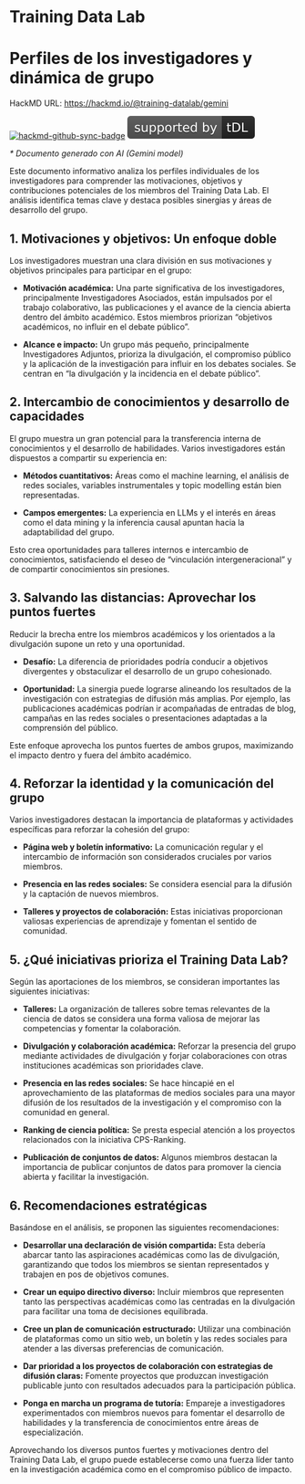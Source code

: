 # Training Data Lab

# Perfiles de los investigadores y dinámica de grupo

HackMD URL: https://hackmd.io/@training-datalab/gemini

[![hackmd-github-sync-badge](https://hackmd.io/XlhI1VY6RhK7KHn5IrTf8A/badge)](https://hackmd.io/XlhI1VY6RhK7KHn5IrTf8A) [![tDL](https://raw.githubusercontent.com/training-datalab/HackMD/main/badges/tDL.svg)](https://training-datalab.com/)

_$*$ Documento generado con AI (Gemini model)_

Este documento informativo analiza los perfiles individuales de los investigadores para comprender las motivaciones, objetivos y contribuciones potenciales de los miembros del Training Data Lab. El análisis identifica temas clave y destaca posibles sinergias y áreas de desarrollo del grupo.

## 1. Motivaciones y objetivos: Un enfoque doble

Los investigadores muestran una clara división en sus motivaciones y objetivos principales para participar en el grupo:

* **Motivación académica:** Una parte significativa de los investigadores, principalmente Investigadores Asociados, están impulsados por el trabajo colaborativo, las publicaciones y el avance de la ciencia abierta dentro del ámbito académico. Estos miembros priorizan “objetivos académicos, no influir en el debate público”.

* **Alcance e impacto:** Un grupo más pequeño, principalmente Investigadores Adjuntos, prioriza la divulgación, el compromiso público y la aplicación de la investigación para influir en los debates sociales. Se centran en “la divulgación y la incidencia en el debate público”.


## 2. Intercambio de conocimientos y desarrollo de capacidades

El grupo muestra un gran potencial para la transferencia interna de conocimientos y el desarrollo de habilidades. Varios investigadores están dispuestos a compartir su experiencia en:

* **Métodos cuantitativos:** Áreas como el machine learning, el análisis de redes sociales, variables instrumentales y topic modelling están bien representadas.

* **Campos emergentes:** La experiencia en LLMs y el interés en áreas como el data mining y la inferencia causal apuntan hacia la adaptabilidad del grupo.

Esto crea oportunidades para talleres internos e intercambio de conocimientos, satisfaciendo el deseo de “vinculación intergeneracional” y de compartir conocimientos sin presiones.

## 3. Salvando las distancias: Aprovechar los puntos fuertes

Reducir la brecha entre los miembros académicos y los orientados a la divulgación supone un reto y una oportunidad.

* **Desafío:** La diferencia de prioridades podría conducir a objetivos divergentes y obstaculizar el desarrollo de un grupo cohesionado.

* **Oportunidad:** La sinergia puede lograrse alineando los resultados de la investigación con estrategias de difusión más amplias. Por ejemplo, las publicaciones académicas podrían ir acompañadas de entradas de blog, campañas en las redes sociales o presentaciones adaptadas a la comprensión del público.

Este enfoque aprovecha los puntos fuertes de ambos grupos, maximizando el impacto dentro y fuera del ámbito académico.

## 4. Reforzar la identidad y la comunicación del grupo

Varios investigadores destacan la importancia de plataformas y actividades específicas para reforzar la cohesión del grupo:

* **Página web y boletín informativo:** La comunicación regular y el intercambio de información son considerados cruciales por varios miembros.

* **Presencia en las redes sociales:** Se considera esencial para la difusión y la captación de nuevos miembros.

* **Talleres y proyectos de colaboración:** Estas iniciativas proporcionan valiosas experiencias de aprendizaje y fomentan el sentido de comunidad.

## 5. ¿Qué iniciativas prioriza el Training Data Lab?

Según las aportaciones de los miembros, se consideran importantes las siguientes iniciativas:

* **Talleres:** La organización de talleres sobre temas relevantes de la ciencia de datos se considera una forma valiosa de mejorar las competencias y fomentar la colaboración.

* **Divulgación y colaboración académica:** Reforzar la presencia del grupo mediante actividades de divulgación y forjar colaboraciones con otras instituciones académicas son prioridades clave.

* **Presencia en las redes sociales:** Se hace hincapié en el aprovechamiento de las plataformas de medios sociales para una mayor difusión de los resultados de la investigación y el compromiso con la comunidad en general.

* **Ranking de ciencia política:** Se presta especial atención a los proyectos relacionados con la iniciativa CPS-Ranking.

* **Publicación de conjuntos de datos:** Algunos miembros destacan la importancia de publicar conjuntos de datos para promover la ciencia abierta y facilitar la investigación.

## 6. Recomendaciones estratégicas

Basándose en el análisis, se proponen las siguientes recomendaciones:

* **Desarrollar una declaración de visión compartida:** Esta debería abarcar tanto las aspiraciones académicas como las de divulgación, garantizando que todos los miembros se sientan representados y trabajen en pos de objetivos comunes.

* **Crear un equipo directivo diverso:** Incluir miembros que representen tanto las perspectivas académicas como las centradas en la divulgación para facilitar una toma de decisiones equilibrada.

* **Cree un plan de comunicación estructurado:** Utilizar una combinación de plataformas como un sitio web, un boletín y las redes sociales para atender a las diversas preferencias de comunicación.

* **Dar prioridad a los proyectos de colaboración con estrategias de difusión claras:** Fomente proyectos que produzcan investigación publicable junto con resultados adecuados para la participación pública.

* **Ponga en marcha un programa de tutoría:** Empareje a investigadores experimentados con miembros nuevos para fomentar el desarrollo de habilidades y la transferencia de conocimientos entre áreas de especialización.

Aprovechando los diversos puntos fuertes y motivaciones dentro del Training Data Lab, el grupo puede establecerse como una fuerza líder tanto en la investigación académica como en el compromiso público de impacto.

